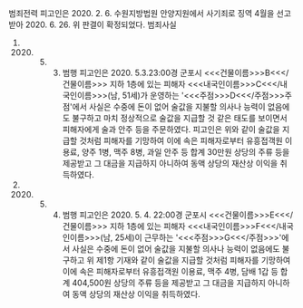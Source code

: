 범죄전력
피고인은 2020. 2. 6. 수원지방법원 안양지원에서 사기죄로 징역 4월을 선고받아 2020. 6. 26. 위 판결이 확정되었다.
범죄사실
1. 2020. 5. 3. 범행
피고인은 2020. 5.3.23:00경 군포시 <<<건물이름>>>B<<</건물이름>>> 지하 1층에 있는 피해자 <<<내국인이름>>>C<<</내국인이름>>>(남, 51세)가 운영하는 '<<<주점>>>D<<</주점>>>주점'에서 사실은 수중에 돈이 없어 술값을 지불할 의사나 능력이 없음에도 불구하고 마치 정상적으로 술값을 지급할 것 같은 태도를 보이면서 피해자에게 술과 안주 등을 주문하였다.
피고인은 위와 같이 술값을 지급할 것처럼 피해자를 기망하여 이에 속은 피해자로부터 유흥접객원 이용료, 양주 1병, 맥주 8병, 과일 안주 등 합계 30만원 상당의 주류 등을 제공받고 그 대금을 지급하지 아니하여 동액 상당의 재산상 이익을 취득하였다.
2. 2020. 5. 4. 범행
피고인은 2020. 5. 4. 22:00경 군포시 <<<건물이름>>>E<<</건물이름>>> 지하 1층에 있는 피해자 <<<내국인이름>>>F<<</내국인이름>>>(남, 25세)이 근무하는 '<<<주점>>>G<<</주점>>>'에서 사실은 수중에 돈이 없어 술값을 지불할 의사나 능력이 없음에도 불구하고 위 제1항 기재와 같이 술값을 지급할 것처럼 피해자를 기망하여 이에 속은 피해자로부터 유흥접객원 이용료, 맥주 4병, 담배 1갑 등 합계 404,500원 상당의 주류 등을 제공받고 그 대금을 지급하지 아니하여 동액 상당의 재산상 이익을 취득하였다.